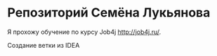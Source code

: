 # Репозиторий Семёна Лукьянова

Я прохожу обучение по курсу Job4j http://job4j.ru/.

Создание ветки из IDEA